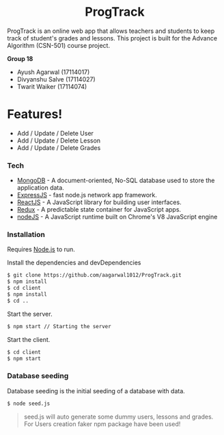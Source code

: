 <h1 align="center">
ProgTrack
</h1>

ProgTrack is an online web app that allows teachers and students to keep track of student's grades and lessons. This project is built for the Advance Algorithm (CSN-501) course project. 

**Group 18**
- Ayush Agarwal (17114017)
- Divyanshu Salve (17114027)
- Twarit Waiker (17114074)

# Features!

- Add / Update / Delete User
- Add / Update / Delete Lesson
- Add / Update / Delete Grades

### Tech

- [MongoDB](https://www.mongodb.com/) - A document-oriented, No-SQL database used to store the application data.
- [ExpressJS](https://expressjs.com/) - fast node.js network app framework.
- [ReactJS](https://reactjs.org/) - A JavaScript library for building user interfaces.
- [Redux](https://redux.js.org/) - A predictable state container for JavaScript apps.
- [nodeJS](https://nodejs.org/) - A JavaScript runtime built on Chrome's V8 JavaScript engine

### Installation

Requires [Node.js](https://nodejs.org/) to run.

Install the dependencies and devDependencies

```sh
$ git clone https://github.com/aagarwal1012/ProgTrack.git
$ npm install
$ cd client
$ npm install
$ cd ..
```

Start the server.

```sh
$ npm start // Starting the server
```

Start the client.

```sh
$ cd client
$ npm start
```

### Database seeding
Database seeding is the initial seeding of a database with data.

```sh
$ node seed.js
```
> seed.js will auto generate some dummy users, lessons and grades. For Users creation faker npm package have been used!
